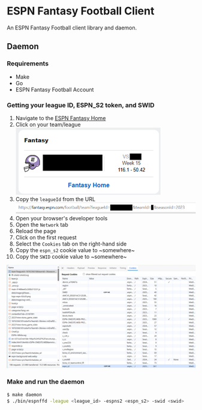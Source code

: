 # ESPN Fantasy Football Client

An ESPN Fantasy Football client library and daemon.

## Daemon

### Requirements

- Make
- Go
- ESPN Fantasy Football Account

### Getting your league ID, ESPN_S2 token, and SWID

1. Navigate to the [ESPN Fantasy Home](https://www.espn.com/fantasy/)
2. Click on your team/league ![teams](docs/fantasy_teams.png)
3. Copy the `leagueId` from the URL ![league](docs/league.png)
4. Open your browser's developer tools
5. Open the `Network` tab
6. Reload the page
7. Click on the first request
8. Select the `Cookies` tab on the right-hand side
9. Copy the `espn_s2` cookie value to ~somewhere~
10. Copy the `SWID` cookie value to ~somewhere~

![tokens](docs/tokens.png)

### Make and run the daemon

```bash
$ make daemon
$ ./bin/espnffd -league <league_id> -espns2 <espn_s2> -swid <swid>
```
